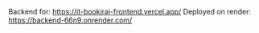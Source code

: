 Backend for: https://it-bookiraj-frontend.vercel.app/ 
Deployed on render: https://backend-66n9.onrender.com/
